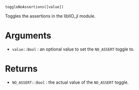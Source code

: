 ```
toggleNoAssertions([value])
```

Toggles the assertions in the libIIO_jl module.

# Arguments

  * `value::Bool` : an optional value to set the `NO_ASSERT` toggle to.

# Returns

  * `NO_ASSERT::Bool` : the actual value of the `NO_ASSERT` toggle.
